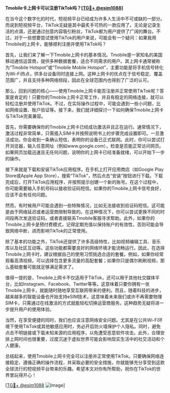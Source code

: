 **Tmobile卡上网卡可以注册TikTok吗？[[TG💪+ @esim1088](https://t.me/s/esim1088)]**

在当今这个数字化的时代，短视频平台已经成为许多人生活中不可或缺的一部分。而说到短视频平台，TikTok无疑是其中最炙手可热的一款应用了。无论是记录生活的点滴，还是通过创意内容吸引粉丝，TikTok都为用户提供了广阔的舞台。不过，对于一些想要尝试使用TikTok的用户来说，可能会有一个疑问：如果我用Tmobile的上网卡，能够顺利注册并使用TikTok吗？

首先，让我们来了解一下Tmobile上网卡的基本情况。Tmobile是一家知名的美国移动通信运营商，提供多种数据套餐，适合不同需求的用户。其上网卡通常被称为“Tmobile Hotspot”或“Tmobile Mobile Hotspot”，主要功能是将手机信号转化为Wi-Fi热点，供多台设备同时连接上网。这种上网卡的优点在于信号稳定、覆盖范围广，并且支持多种网络频段，因此在全球范围内也得到了广泛的认可。

那么，回到问题的核心——使用Tmobile上网卡能否注册并正常使用TikTok呢？答案是肯定的！只要你的Tmobile上网卡正常工作，并且有稳定的网络连接，就可以轻松注册并使用TikTok。不过，在实际操作过程中，可能会遇到一些小问题，比如网络设置、账户验证等。接下来，我们就详细探讨一下如何确保Tmobile上网卡与TikTok完美兼容。

首先，你需要确保你的Tmobile上网卡已经成功激活并且正在运行。通常情况下，激活过程非常简单，只需插入SIM卡并按照说明书上的步骤完成设置即可。一旦激活成功，你会收到一条确认短信，表明你的设备已正式联网。此时，你可以尝试打开浏览器，输入任意网址（例如www.google.com），检查是否能正常访问网页。如果网页加载迅速且无任何问题，说明你的上网卡已经准备就绪，可以开始下一步的操作。

接下来就是下载和安装TikTok应用程序。在手机上打开应用商店（如Google Play Store或Apple App Store），搜索“TikTok”，然后点击“安装”按钮进行下载。下载完成后，打开TikTok应用程序，并按照提示创建一个新的账号。在这个过程中，你可能需要输入手机号码以接收验证码短信。如果你的Tmobile上网卡信号良好，应该不会有任何问题。

然而，有时候用户可能会遇到一些特殊情况，比如无法接收到验证码短信。这可能是由于网络延迟或者运营商限制导致的。在这种情况下，你可以尝试更换不同的时间段再次发送验证码，或者直接联系Tmobile客服寻求帮助。此外，如果你的Tmobile上网卡是预付费模式，记得定期充值以保持账户的有效性，否则可能会导致网络中断，进而影响TikTok的正常使用。

除了基本的功能之外，TikTok还提供了许多高级特性，比如视频编辑工具、音乐库以及社区互动等。这些功能都需要良好的网络环境才能流畅运行。因此，在选择Tmobile上网卡时，建议根据自己的使用习惯挑选合适的套餐。例如，如果你经常观看高清视频，可以选择包含更多流量的高配套餐；如果你只是偶尔刷刷视频，那么基础套餐可能就足够满足需求了。

值得一提的是，Tmobile上网卡不仅适用于TikTok，还可以用于其他社交媒体平台，比如Instagram、Facebook、Twitter等等。这意味着只要你拥有一张Tmobile上网卡，就能随时随地享受互联网带来的便利。而且，随着科技的进步，越来越多的智能设备也开始支持eSIM技术，这意味着未来我们或许不再需要物理SIM卡，只需通过在线激活的方式就能轻松切换运营商服务。这种趋势无疑将进一步提升用户的使用体验。

当然，在享受便捷的同时，我们也应该注意网络安全问题。尤其是在公共Wi-Fi环境下使用TikTok或其他敏感应用时，务必开启防火墙保护个人隐私。同时，避免点击不明链接或下载未知来源的应用程序，以免遭受恶意软件攻击。此外，合理安排上网时间也很重要，过度沉迷于虚拟世界可能会影响现实生活中的社交活动和个人健康。

总结起来，使用Tmobile上网卡完全可以注册并正常使用TikTok。只要确保网络连接稳定、遵循正确的操作流程，并采取必要的安全措施，你就能够充分享受到这款全球流行的短视频平台带来的乐趣。希望本文对你有所帮助，祝你在TikTok的世界里玩得开心！

[[TG💪+ @esim1088](https://t.me/s/esim1088) ![Image](https://i.postimg.cc/4NQfJmqS/Snipaste-2025-05-13-00-14-12.png)]